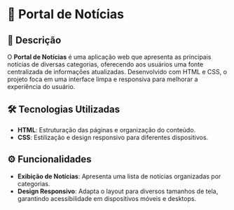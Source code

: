 # 📰 Portal de Notícias

## 📄 Descrição

O **Portal de Notícias** é uma aplicação web que apresenta as principais notícias de diversas categorias, oferecendo aos usuários uma fonte centralizada de informações atualizadas. Desenvolvido com HTML e CSS, o projeto foca em uma interface limpa e responsiva para melhorar a experiência do usuário.

## 🛠️ Tecnologias Utilizadas

- **HTML**: Estruturação das páginas e organização do conteúdo.
- **CSS**: Estilização e design responsivo para diferentes dispositivos.

## ⚙️ Funcionalidades

- **Exibição de Notícias**: Apresenta uma lista de notícias organizadas por categorias.
- **Design Responsivo**: Adapta o layout para diversos tamanhos de tela, garantindo acessibilidade em dispositivos móveis e desktops.
